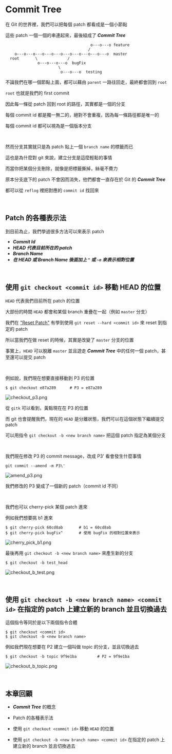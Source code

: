 # Commit Tree

在 Git 的世界裡，我們可以把每個 patch 都看成是一個小節點

這些 patch 一個一個的串連起來，最後組成了 ___Commit Tree___

```
                                     o---o---o feature
                                    /
    o---o---o---o---o---o---o---o---o---o---o  master
  root       \             /
              o---o---o---o  bugFix
                       \
                        o---o---o  testing
```

不論我們在哪一個節點上面，都可以藉由 `parent` 一路往回走，最終都會回到 `root`

`root` 也就是我們的 first commit

因此每一條從 patch 回到 root 的路徑，其實都是一個的分支

每個 commit id 都是獨一無二的，絕對不會重複，因為每一條路徑都是唯一的

每個 commit id 都可以視為是一個版本分支

<br>

然而分支其實就只是為 patch 貼上一個 `branch name` 的標籤而已

這也是為什麼對 git 來說，建立分支是這麼輕鬆的事情

而當你把某個分支刪除，就像是把標籤撕掉，絲毫不費力

原本分支底下的 patch 不會因而消失，他們都會一直存在於 Git 的 ___Commit Tree___

都可以從 `reflog` 裡把對應的 `commit id` 找回來

<br>

## Patch 的各種表示法

到目前為止，我們學過很多方法可以來表示 patch

* ___Commit Id___
* ___HEAD 代表目前所在的 patch___
* ___Branch Name___
* ___在 HEAD 或 Branch Name 後面加上 `^` 或 `~n` 來表示相對位置___

<br>

## 使用 `git checkout <commit id>` 移動 HEAD 的位置

`HEAD` 代表我們目前所在 patch 的位置

大部份的時間 `HEAD` 都會和某個 branch 重疊在一起（例如 `master` 分支）

我們在 ["Reset Patch"](../patch/reset.md) 有學到使用 `git reset --hard <commit id>` 來 reset 到指定的 patch

所以當我們在做 reset 的時候，其實是改變了 `master` 分支的位置

事實上，`HEAD` 可以脫離 `master` 並且遊走 ___Commit Tree___ 中的任何一個 patch，甚至還可以提交 patch

<br>

例如說，我們現在想要直接移動到 P3 的位置

    $ git checkout e87a289      # P3 = e87a289

![checkout_p3.png](commit_tree/checkout_p3.png)

從 `gitk` 可以看到，黃點現在在 P3 的位置

而 git 也會提醒我們，現在的 `HEAD` 是分離狀態，我們可以在這個狀態下繼續提交 patch

可以用指令 `git checkout -b <new branch name>` 把這個 patch 指定為某個分支

<br>

我們現在修改 P3 的 commit message，改成 P3' 看會發生什麼事情

    git commit --amend -m P3\'

![amend_p3.png](commit_tree/amend_p3.png)

我們修改的 P3 變成了一個新的 patch（commit id 不同）

<br>

我們也可以 cherry-pick 某個 patch 進來

例如我們想要挑 b1 進來

    $ git cherry-pick 60cd8ab       # b1 = 60cd8ab
    $ git cherry-pick bugFix^       # 使用 bugFix 的相對位置來表示

![cherry_pick_b1.png](commit_tree/cherry_pick_b1.png)

最後再用 `git checkout -b <new branch name>` 來產生新的分支

    $ git checkout -b test_head

![checkout_b_test.png](commit_tree/checkout_b_test.png)


<br>

## 使用 `git checkout -b <new branch name> <commit id>` 在指定的 patch 上建立新的 branch 並且切換過去

這個指令等同於是以下兩個指令合體

    $ git checkout <commit id>
    $ git checkout -b <new branch name>

例如我們現在想要在 P2 建立一個叫做 topic 的分支，並且切換過去

    $ git checkout -b topic 9f9e1ba         # P2 = 9f9e1ba

![checkout_b_topic.png](commit_tree/checkout_b_topic.png)

<br>

## 本章回顧

* ___Commit Tree___ 的概念

* Patch 的各種表示法

* 使用 `git checkout <commit id>` 移動 `HEAD` 的位置

* 使用 `git checkout -b <new branch name> <commit id>` 在指定的 patch 上建立新的 branch 並且切換過去

<br><br><br>

